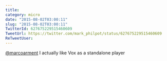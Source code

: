 ```yaml
---
title: 
category: micro
date: "2015-08-02T03:00:11"
slug: "2015-08-02T03:00:11"
TwitterId: 627675229515460609
TweetUrl: https://twitter.com/mark_philpot/status/627675229515460609
ReTweetUser: 
---
```


[@marcoarment](https://twitter.com/marcoarment) I actually like Vox as a standalone player